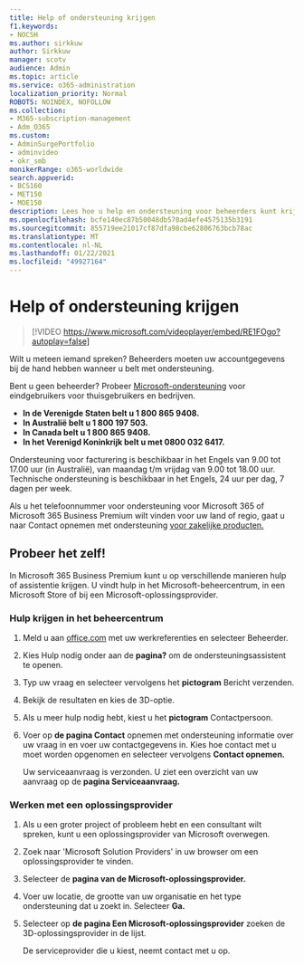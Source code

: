 ```yaml
---
title: Help of ondersteuning krijgen
f1.keywords:
- NOCSH
ms.author: sirkkuw
author: Sirkkuw
manager: scotv
audience: Admin
ms.topic: article
ms.service: o365-administration
localization_priority: Normal
ROBOTS: NOINDEX, NOFOLLOW
ms.collection:
- M365-subscription-management
- Adm_O365
ms.custom:
- AdminSurgePortfolio
- adminvideo
- okr_smb
monikerRange: o365-worldwide
search.appverid:
- BCS160
- MET150
- MOE150
description: Lees hoe u help en ondersteuning voor beheerders kunt krijgen in Microsoft 365 Business Premium.
ms.openlocfilehash: bcfe140ec87b50048db570ad4efe4575135b3191
ms.sourcegitcommit: 855719ee21017cf87dfa98cbe62806763bcb78ac
ms.translationtype: MT
ms.contentlocale: nl-NL
ms.lasthandoff: 01/22/2021
ms.locfileid: "49927164"
---
```

# <a name="get-help-or-support"></a>Help of ondersteuning krijgen

> [!VIDEO https://www.microsoft.com/videoplayer/embed/RE1FOgo?autoplay=false]

Wilt u meteen iemand spreken? Beheerders moeten uw accountgegevens bij de hand hebben wanneer u belt met ondersteuning.

Bent u geen beheerder? Probeer [Microsoft-ondersteuning](https://go.microsoft.com/fwlink/?linkid=860695) voor eindgebruikers voor thuisgebruikers en bedrijven.

- **In de Verenigde Staten belt u 1 800 865 9408.**
- **In Australië belt u 1 800 197 503.**
- **In Canada belt u 1 800 865 9408.**
- **In het Verenigd Koninkrijk belt u met 0800 032 6417.**

Ondersteuning voor facturering is beschikbaar in het Engels van 9.00 tot 17.00 uur (in Australië), van maandag t/m vrijdag van 9.00 tot 18.00 uur.
Technische ondersteuning is beschikbaar in het Engels, 24 uur per dag, 7 dagen per week.

Als u het telefoonnummer voor ondersteuning voor Microsoft 365 of Microsoft 365 Business Premium wilt vinden voor uw land of regio, gaat u naar Contact opnemen met ondersteuning [voor zakelijke producten.](https://support.microsoft.com/office/32a17ca7-6fa0-4870-8a8d-e25ba4ccfd4b)

## <a name="try-it"></a>Probeer het zelf!

In Microsoft 365 Business Premium kunt u op verschillende manieren hulp of assistentie krijgen. U vindt hulp in het Microsoft-beheercentrum, in een Microsoft Store of bij een Microsoft-oplossingsprovider.

### <a name="get-help-in-the-admin-center"></a>Hulp krijgen in het beheercentrum

1. Meld u aan [office.com](https://office.com) met uw werkreferenties en selecteer Beheerder.
1. Kies Hulp nodig onder aan de **pagina?** om de ondersteuningsassistent te openen.
1. Typ uw vraag en selecteer vervolgens het **pictogram** Bericht verzenden.
1. Bekijk de resultaten en kies de 3D-optie.
1. Als u meer hulp nodig hebt, kiest u het **pictogram** Contactpersoon.
1. Voer op **de pagina Contact** opnemen met ondersteuning informatie over uw vraag in en voer uw contactgegevens in. Kies hoe contact met u moet worden opgenomen en selecteer vervolgens **Contact opnemen.**

    Uw serviceaanvraag is verzonden. U ziet een overzicht van uw aanvraag op de **pagina Serviceaanvraag.**

### <a name="work-with-a-solution-provider"></a>Werken met een oplossingsprovider

1. Als u een groter project of probleem hebt en een consultant wilt spreken, kunt u een oplossingsprovider van Microsoft overwegen.
1. Zoek naar 'Microsoft Solution Providers' in uw browser om een oplossingsprovider te vinden.
1. Selecteer de **pagina van de Microsoft-oplossingsprovider.**
1. Voer uw locatie, de grootte van uw organisatie en het type ondersteuning dat u zoekt in. Selecteer **Ga.**
1. Selecteer op **de pagina Een Microsoft-oplossingsprovider** zoeken de 3D-oplossingsprovider in de lijst.

    De serviceprovider die u kiest, neemt contact met u op.
